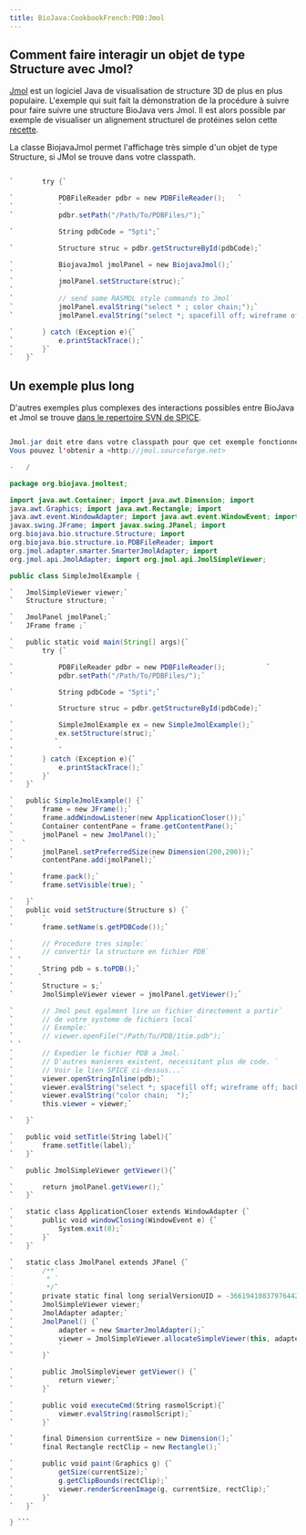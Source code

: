 ```yaml
---
title: BioJava:CookbookFrench:PDB:Jmol
---
```


Comment faire interagir un objet de type Structure avec Jmol?
-------------------------------------------------------------

[Jmol](http://jmol.sourceforge.net) est un logiciel Java de
visualisation de structure 3D de plus en plus populaire. L'exemple qui
suit fait la démonstration de la procédure à suivre pour faire suivre
une structure BioJava vers Jmol. Il est alors possible par exemple de
visualiser un alignement structurel de protéines selon cette
[recette](BioJava:CookbookFrench:PDB:Align "wikilink").

La classe BiojavaJmol permet l'affichage très simple d'un objet de type
Structure, si JMol se trouve dans votre classpath.

```java public static void main(String[] args){

`       try {`

`           PDBFileReader pdbr = new PDBFileReader();   `  
`           `  
`           pdbr.setPath("/Path/To/PDBFiles/");`

`           String pdbCode = "5pti";`

`           Structure struc = pdbr.getStructureById(pdbCode);`

`           BiojavaJmol jmolPanel = new BiojavaJmol();`  
`           `  
`           jmolPanel.setStructure(struc);`  
`           `  
`           // send some RASMOL style commands to Jmol`  
`           jmolPanel.evalString("select * ; color chain;");`  
`           jmolPanel.evalString("select *; spacefill off; wireframe off; backbone 0.4;  ");`

`       } catch (Exception e){`  
`           e.printStackTrace();`  
`       }`  
`   }`

```

Un exemple plus long
--------------------

D'autres exemples plus complexes des interactions possibles entre
BioJava et Jmol se trouve [dans le repertoire SVN de
SPICE](http://www.derkholm.net/svn/repos/spice/trunk/src/org/biojava/spice/jmol/).

```java /\*

Jmol.jar doit etre dans votre classpath pour que cet exemple fonctionne.
Vous pouvez l'obtenir a <http://jmol.sourceforge.net>

-   /

package org.biojava.jmoltest;

import java.awt.Container; import java.awt.Dimension; import
java.awt.Graphics; import java.awt.Rectangle; import
java.awt.event.WindowAdapter; import java.awt.event.WindowEvent; import
javax.swing.JFrame; import javax.swing.JPanel; import
org.biojava.bio.structure.Structure; import
org.biojava.bio.structure.io.PDBFileReader; import
org.jmol.adapter.smarter.SmarterJmolAdapter; import
org.jmol.api.JmolAdapter; import org.jmol.api.JmolSimpleViewer;

public class SimpleJmolExample {

`   JmolSimpleViewer viewer;`  
`   Structure structure; `

`   JmolPanel jmolPanel;`  
`   JFrame frame ;`

`   public static void main(String[] args){`  
`       try {`

`           PDBFileReader pdbr = new PDBFileReader();          `  
`           pdbr.setPath("/Path/To/PDBFiles/");`

`           String pdbCode = "5pti";`

`           Structure struc = pdbr.getStructureById(pdbCode);`

`           SimpleJmolExample ex = new SimpleJmolExample();`  
`           ex.setStructure(struc);`  
`          `  
`           `  
`       } catch (Exception e){`  
`           e.printStackTrace();`  
`       }`  
`   }`

`   public SimpleJmolExample() {`  
`       frame = new JFrame();`  
`       frame.addWindowListener(new ApplicationCloser());`  
`       Container contentPane = frame.getContentPane();`  
`       jmolPanel = new JmolPanel();`  
`  `  
`       jmolPanel.setPreferredSize(new Dimension(200,200));`  
`       contentPane.add(jmolPanel);`

`       frame.pack();`  
`       frame.setVisible(true); `

`   }`  
`   public void setStructure(Structure s) {`  
`       `  
`       frame.setName(s.getPDBCode());`

`       // Procedure tres simple:`  
`       // convertir la structure en fichier PDB`  
` `  
`       String pdb = s.toPDB();`  
`      `  
`       Structure = s;`  
`       JmolSimpleViewer viewer = jmolPanel.getViewer();`

`       // Jmol peut egalment lire un fichier directement a partir`  
`       // de votre systeme de fichiers local`  
`       // Exemple:`  
`       // viewer.openFile("/Path/To/PDB/1tim.pdb");`  
` `  
`       // Expedier le fichier PDB a Jmol.`  
`       // D'autres manieres existent, necessitant plus de code. `  
`       // Voir le lien SPICE ci-dessus...`  
`       viewer.openStringInline(pdb);`  
`       viewer.evalString("select *; spacefill off; wireframe off; backbone 0.4;  ");`  
`       viewer.evalString("color chain;  ");`  
`       this.viewer = viewer;`

`   }`

`   public void setTitle(String label){`  
`       frame.setTitle(label);`  
`   }`

`   public JmolSimpleViewer getViewer(){`

`       return jmolPanel.getViewer();`  
`   }`

`   static class ApplicationCloser extends WindowAdapter {`  
`       public void windowClosing(WindowEvent e) {`  
`           System.exit(0);`  
`       }`  
`   }`

`   static class JmolPanel extends JPanel {`  
`       /**`  
`        * `  
`        */`  
`       private static final long serialVersionUID = -3661941083797644242L;`  
`       JmolSimpleViewer viewer;`  
`       JmolAdapter adapter;`  
`       JmolPanel() {`  
`           adapter = new SmarterJmolAdapter();`  
`           viewer = JmolSimpleViewer.allocateSimpleViewer(this, adapter);`  
`           `  
`       }`

`       public JmolSimpleViewer getViewer() {`  
`           return viewer;`  
`       }`

`       public void executeCmd(String rasmolScript){`  
`           viewer.evalString(rasmolScript);`  
`       }`

`       final Dimension currentSize = new Dimension();`  
`       final Rectangle rectClip = new Rectangle();`

`       public void paint(Graphics g) {`  
`           getSize(currentSize);`  
`           g.getClipBounds(rectClip);`  
`           viewer.renderScreenImage(g, currentSize, rectClip);`  
`       }`  
`   }`

} ```
